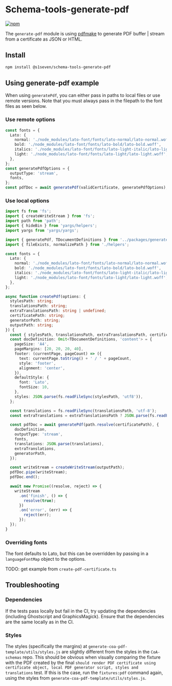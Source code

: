 # Schema-tools-generate-pdf

[![npm][npm-image]][npm-url]

[npm-image]: https://img.shields.io/npm/v/@s1seven/schema-tools-generate-pdf.svg?style=flat
[npm-url]: https://npmjs.org/package/@s1seven/schema-tools-generate-pdf

The `generate-pdf` module is using [pdfmake] to generate PDF buffer | stream from a certificate as JSON or HTML.

## Install

```bash
npm install @s1seven/schema-tools-generate-pdf
```

[pdfmake]: https://www.npmjs.com/package/pdfmake
[html-to-pdfmake]: https://www.npmjs.com/package/html-to-pdfmake

## Using generate-pdf example

When using `generatePdf`, you can either pass in paths to local files or use remote versions. 
Note that you must always pass in the filepath to the font files as seen below.

### Use remote options

```ts
const fonts = {
  Lato: {
    normal: './node_modules/lato-font/fonts/lato-normal/lato-normal.woff',
    bold: './node_modules/lato-font/fonts/lato-bold/lato-bold.woff',
    italics: './node_modules/lato-font/fonts/lato-light-italic/lato-light-italic.woff',
    light: './node_modules/lato-font/fonts/lato-light/lato-light.woff',
  },
};
const generatePdfOptions = {
  outputType: 'stream',
  fonts,
};
const pdfDoc = await generatePdf(validCertificate, generatePdfOptions);
```

### Use local options

```ts
import fs from 'fs';
import { createWriteStream } from 'fs';
import path from 'path';
import { hideBin } from 'yargs/helpers';
import yargs from 'yargs/yargs';

import { generatePdf, TDocumentDefinitions } from '../packages/generate-pdf/src';
import { fileExists, normalizePath } from './helpers';

const fonts = {
  Lato: {
    normal: './node_modules/lato-font/fonts/lato-normal/lato-normal.woff',
    bold: './node_modules/lato-font/fonts/lato-bold/lato-bold.woff',
    italics: './node_modules/lato-font/fonts/lato-light-italic/lato-light-italic.woff',
    light: './node_modules/lato-font/fonts/lato-light/lato-light.woff',
  },
};

async function createPdf(options: {
  stylesPath: string;
  translationsPath: string;
  extraTranslationsPath: string | undefined;
  certificatePath: string;
  generatorPath: string;
  outputPath: string;
}) {
  const { stylesPath, translationsPath, extraTranslationsPath, certificatePath, generatorPath, outputPath } = options;
  const docDefinition: Omit<TDocumentDefinitions, 'content'> = {
    pageSize: 'A4',
    pageMargins: [20, 20, 20, 40],
    footer: (currentPage, pageCount) => ({
      text: currentPage.toString() + ' / ' + pageCount,
      style: 'footer',
      alignment: 'center',
    }),
    defaultStyle: {
      font: 'Lato',
      fontSize: 10,
    },
    styles: JSON.parse(fs.readFileSync(stylesPath, 'utf8')),
  };

  const translations = fs.readFileSync(translationsPath, 'utf-8');
  const extraTranslations = extraTranslationsPath ? JSON.parse(fs.readFileSync(extraTranslationsPath, 'utf-8')) : {};

  const pdfDoc = await generatePdf(path.resolve(certificatePath), {
    docDefinition,
    outputType: 'stream',
    fonts,
    translations: JSON.parse(translations),
    extraTranslations,
    generatorPath,
  });

  const writeStream = createWriteStream(outputPath);
  pdfDoc.pipe(writeStream);
  pdfDoc.end();

  await new Promise((resolve, reject) => {
    writeStream
      .on('finish', () => {
        resolve(true);
      })
      .on('error', (err) => {
        reject(err);
      });
  });
}
```

### Overriding fonts

The font defaults to Lato, but this can be overridden by passing in a `languageFontMap` object to the options.

TODO: get example from `create-pdf-certificate.ts`

## Troubleshooting

### Dependencies

If the tests pass locally but fail in the CI, try updating the dependencies (including Ghostscript and GraphicsMagick). Ensure that the dependencies are the same locally as in the CI.

### Styles

The styles (specifically the margins) at `generate-coa-pdf-template/utils/styles.js` are slightly different from the styles in the `CoA-schemas` repo. This should be obvious when visually comparing the fixture with the PDF created by the final `should render PDF certificate using certificate object, local PDF generator script, styles and translations` test. If this is the case, run the `fixtures:pdf` command again, using the styles from `generate-coa-pdf-template/utils/styles.js`.
